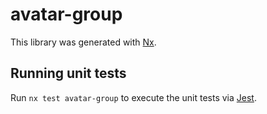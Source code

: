 # avatar-group

This library was generated with [Nx](https://nx.dev).

## Running unit tests

Run `nx test avatar-group` to execute the unit tests via [Jest](https://jestjs.io).
